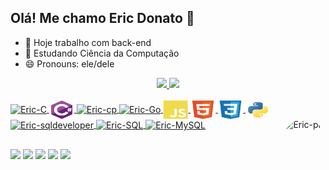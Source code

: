## Olá! Me chamo Eric Donato 👋

- 🔭 Hoje trabalho com back-end
- 🌱 Estudando Ciência da Computação
- 😄 Pronouns: ele/dele

<div align="center">
  <a href="https://github.com/EricDonat0">
  <img height="180em" src="https://github-readme-stats.vercel.app/api?username=EricDonat0&show_icons=true&theme=dracula&include_all_commits=true&count_private=true"/>
  <img height="180em" src="https://github-readme-stats.vercel.app/api/top-langs/?username=EricDonat0&layout=compact&langs_count=7&theme=dracula"/>
</div>

<div style="display: inline_block"><br>
  <img align="center" alt="Eric-C" height="30" width="40" src="https://cdn.jsdelivr.net/gh/devicons/devicon@latest/icons/c/c-original.svg">
  <img align="center" alt="Eric-Csharp" height="30" width="40" src="https://raw.githubusercontent.com/devicons/devicon/master/icons/csharp/csharp-original.svg">
  <img align="center" alt="Eric-cp" height="30" src="https://cdn.jsdelivr.net/gh/devicons/devicon@latest/icons/cplusplus/cplusplus-original.svg">
  <img align="center" alt="Eric-Go" height="30" src="https://cdn.jsdelivr.net/gh/devicons/devicon@latest/icons/go/go-original.svg">
  <img align="center" alt="Eric-Js" height="30" width="40" src="https://raw.githubusercontent.com/devicons/devicon/master/icons/javascript/javascript-plain.svg">
  <img align="center" alt="Eric-HTML" height="30" width="40" src="https://raw.githubusercontent.com/devicons/devicon/master/icons/html5/html5-original.svg">
  <img align="center" alt="Eric-CSS" height="30" width="40" src="https://raw.githubusercontent.com/devicons/devicon/master/icons/css3/css3-original.svg">
  <img align="center" alt="Eric-Python" height="30" width="40" src="https://raw.githubusercontent.com/devicons/devicon/master/icons/python/python-original.svg">
  <img align="center" alt="Eric-sqldeveloper" height="30" src="https://cdn.jsdelivr.net/gh/devicons/devicon@latest/icons/sqldeveloper/sqldeveloper-original.svg">
  <img align="center" alt="Eric-SQL" height="30" src="https://cdn.jsdelivr.net/gh/devicons/devicon@latest/icons/azuresqldatabase/azuresqldatabase-original.svg">
  <img align="center" alt="Eric-MySQL" height="30" src="https://cdn.jsdelivr.net/gh/devicons/devicon@latest/icons/mysql/mysql-original.svg">

  <img align="right" alt="Eric-pic" height="130" style="border-radius:50px;" src="https://media.discordapp.net/attachments/1241842591993958541/1258286488018485278/Gif.gif?ex=66c228dc&is=66c0d75c&hm=2edc3f110854f5e0bdcaf07b882ec368645868a4f635e37053ee65f3cc329478&=&width=683&height=683">
</div>

##

<div> 
  <a href="https://www.youtube.com/@EricDonato" target="_blank"><img src="https://img.shields.io/badge/YouTube-FF0000?style=for-the-badge&logo=youtube&logoColor=white" target="_blank"></a>
  <a href="https://www.instagram.com/eric_d.p/" target="_blank"><img src="https://img.shields.io/badge/-Instagram-%23E4405F?style=for-the-badge&logo=instagram&logoColor=white" target="_blank"></a>
  <a href="https://www.twitch.tv/eriguei" target="_blank"><img src="https://img.shields.io/badge/Twitch-9146FF?style=for-the-badge&logo=twitch&logoColor=white" target="_blank"></a>
  <a href = "mailto:ericdonato09@gmail.com"><img src="https://img.shields.io/badge/-Gmail-%23333?style=for-the-badge&logo=gmail&logoColor=white" target="_blank"></a>
  <a href="https://www.linkedin.com/in/eric-donato-259539239/" target="_blank"><img src="https://img.shields.io/badge/-LinkedIn-%230077B5?style=for-the-badge&logo=linkedin&logoColor=white" target="_blank"></a> 
</div>
